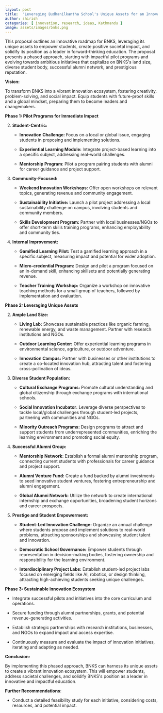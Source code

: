 ```yaml
---
layout: post
title:  "Leveraging Budhanilkantha School's Unique Assets for an Innovation Edge"
author: shirish
categories: [ innovation, research, ideas, Kathmandu ]
image: assets/images/bnks.png
---
```


This proposal outlines an innovative roadmap for BNKS, leveraging its unique assets to empower students, create positive societal impact, and solidify its position as a leader in forward-thinking education. The proposal presents a phased approach, starting with impactful pilot programs and evolving towards ambitious initiatives that capitalize on BNKS's land size, diverse student body, successful alumni network, and prestigious reputation.

**Vision:**

To transform BNKS into a vibrant innovation ecosystem, fostering creativity, problem-solving, and social impact. Equip students with future-proof skills and a global mindset, preparing them to become leaders and changemakers.

**Phase 1: Pilot Programs for Immediate Impact**

2.  **Student-Centric:**

    -   **Innovation Challenge:** Focus on a local or global issue, engaging students in proposing and implementing solutions.

    -   **Experiential Learning Module:** Integrate project-based learning into a specific subject, addressing real-world challenges.

    -   **Mentorship Program:** Pilot a program pairing students with alumni for career guidance and project support.

4.  **Community-Focused:**

    -   **Weekend Innovation Workshops:** Offer open workshops on relevant topics, generating revenue and community engagement.

    -   **Sustainability Initiative:** Launch a pilot project addressing a local sustainability challenge on campus, involving students and community members.

    -   **Skills Development Program:** Partner with local businesses/NGOs to offer short-term skills training programs, enhancing employability and community ties.

6.  **Internal Improvement:**

    -   **Gamified Learning Pilot:** Test a gamified learning approach in a specific subject, measuring impact and potential for wider adoption.

    -   **Micro-credential Program:** Design and pilot a program focused on an in-demand skill, enhancing skillsets and potentially generating revenue.

    -   **Teacher Training Workshop:** Organize a workshop on innovative teaching methods for a small group of teachers, followed by implementation and evaluation.

**Phase 2: Leveraging Unique Assets**

2.  **Ample Land Size:**

    -   **Living Lab:** Showcase sustainable practices like organic farming, renewable energy, and waste management. Partner with research institutions and NGOs.

    -   **Outdoor Learning Center:** Offer experiential learning programs in environmental science, agriculture, or outdoor adventure.

    -   **Innovation Campus:** Partner with businesses or other institutions to create a co-located innovation hub, attracting talent and fostering cross-pollination of ideas.

4.  **Diverse Student Population:**

    -   **Cultural Exchange Programs:** Promote cultural understanding and global citizenship through exchange programs with international schools.

    -   **Social Innovation Incubator:** Leverage diverse perspectives to tackle local/global challenges through student-led projects, partnering with communities and NGOs.

    -   **Minority Outreach Programs:** Design programs to attract and support students from underrepresented communities, enriching the learning environment and promoting social equity.

6.  **Successful Alumni Group:**

    -   **Mentorship Network:** Establish a formal alumni mentorship program, connecting current students with professionals for career guidance and project support.

    -   **Alumni Venture Fund:** Create a fund backed by alumni investments to seed innovative student ventures, fostering entrepreneurship and alumni engagement.

    -   **Global Alumni Network:** Utilize the network to create international internship and exchange opportunities, broadening student horizons and career prospects.

8.  **Prestige and Student Empowerment:**

    -   **Student-Led Innovation Challenge:** Organize an annual challenge where students propose and implement solutions to real-world problems, attracting sponsorships and showcasing student talent and innovation.

    -   **Democratic School Governance:** Empower students through representation in decision-making bodies, fostering ownership and responsibility for the learning environment.

    -   **Interdisciplinary Project Labs:** Establish student-led project labs focused on emerging fields like AI, robotics, or design thinking, attracting high-achieving students seeking unique challenges.

**Phase 3: Sustainable Innovation Ecosystem**

-   Integrate successful pilots and initiatives into the core curriculum and operations.

-   Secure funding through alumni partnerships, grants, and potential revenue-generating activities.

-   Establish strategic partnerships with research institutions, businesses, and NGOs to expand impact and access expertise.

-   Continuously measure and evaluate the impact of innovation initiatives, iterating and adapting as needed.

**Conclusion:**

By implementing this phased approach, BNKS can harness its unique assets to create a vibrant innovation ecosystem. This will empower students, address societal challenges, and solidify BNKS's position as a leader in innovative and impactful education.

**Further Recommendations:**

-   Conduct a detailed feasibility study for each initiative, considering costs, resources, and potential impact.